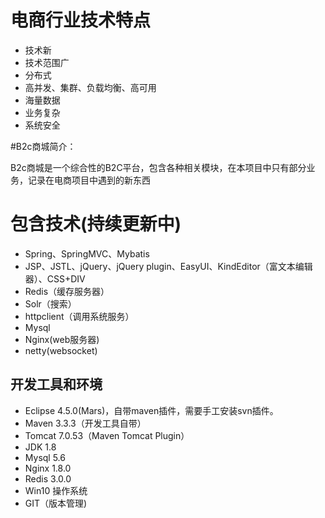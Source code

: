 # 电商行业技术特点

* 技术新
* 技术范围广
* 分布式
* 高并发、集群、负载均衡、高可用
* 海量数据
* 业务复杂
* 系统安全

#B2c商城简介：

B2c商城是一个综合性的B2C平台，包含各种相关模块，在本项目中只有部分业务，记录在电商项目中遇到的新东西

# 包含技术(持续更新中)

* Spring、SpringMVC、Mybatis
* JSP、JSTL、jQuery、jQuery plugin、EasyUI、KindEditor（富文本编辑器）、CSS+DIV
* Redis（缓存服务器）
* Solr（搜索）
* httpclient（调用系统服务）
* Mysql
* Nginx(web服务器)
* netty(websocket)

## 开发工具和环境

* Eclipse 4.5.0(Mars)，自带maven插件，需要手工安装svn插件。
* Maven 3.3.3（开发工具自带）
* Tomcat 7.0.53（Maven Tomcat Plugin）
* JDK 1.8
* Mysql 5.6
* Nginx 1.8.0
* Redis 3.0.0
* Win10 操作系统
* GIT（版本管理)
